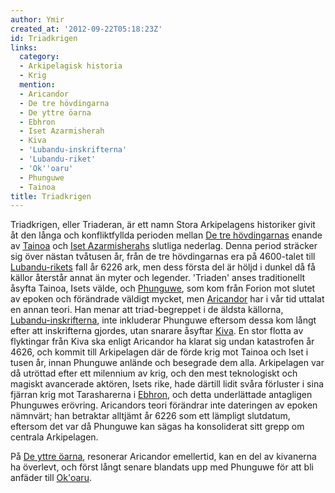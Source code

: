 ```yaml
---
author: Ymir
created_at: '2012-09-22T05:18:23Z'
id: Triadkrigen
links:
  category:
  - Arkipelagisk historia
  - Krig
  mention:
  - Aricandor
  - De tre hövdingarna
  - De yttre öarna
  - Ebhron
  - Iset Azarmisherah
  - Kiva
  - 'Lubandu-inskrifterna'
  - 'Lubandu-riket'
  - 'Ok''oaru'
  - Phunguwe
  - Tainoa
title: Triadkrigen
---
```


Triadkrigen, eller Triaderan, är ett namn Stora Arkipelagens historiker givit åt den långa och
konfliktfyllda perioden mellan [De tre hövdingarnas] enande av [Tainoa] och [Iset Azarmisherahs]
slutliga nederlag. Denna period sträcker sig över nästan tvåtusen år, från de tre hövdingarnas era
på 4600-talet till [Lubandu-rikets] fall år 6226 ark, men dess första del är höljd i dunkel då få
källor återstår annat än myter och legender. 'Triaden' anses traditionellt åsyfta Tainoa, Isets
välde, och [Phunguwe], som kom från Forion mot slutet av epoken och förändrade väldigt mycket, men
[Aricandor] har i vår tid uttalat en annan teori. Han menar att triad-begreppet i de äldsta
källorna, [Lubandu-inskrifterna], inte inkluderar Phunguwe eftersom dessa kom långt efter att
inskrifterna gjordes, utan snarare åsyftar [Kiva]. En stor flotta av flyktingar från Kiva ska enligt
Aricandor ha klarat sig undan katastrofen år 4626, och kommit till Arkipelagen där de förde krig mot
Tainoa och Iset i tusen år, innan Phunguwe anlände och besegrade dem alla. Arkipelagen var då
utröttad efter ett milennium av krig, och den mest teknologiskt och magiskt avancerade aktören,
Isets rike, hade därtill lidit svåra förluster i sina fjärran krig mot Tarasharerna i [Ebhron], och
detta underlättade antagligen Phunguwes erövring. Aricandors teori förändrar inte dateringen av
epoken nämnvärt; han betraktar alltjämt år 6226 som ett lämpligt slutdatum, eftersom det var då
Phunguwe kan sägas ha konsoliderat sitt grepp om centrala Arkipelagen.

På [De yttre öarna], resonerar Aricandor emellertid, kan en del av kivanerna ha överlevt, och först
långt senare blandats upp med Phunguwe för att bli anfäder till [Ok'oaru].

  [De tre hövdingarnas]: De_tre_hövdingarna
  [Tainoa]: Tainoa
  [Iset Azarmisherahs]: Iset_Azarmisherah
  [Lubandu-rikets]: Lubandu-riket
  [Phunguwe]: Phunguwe
  [Aricandor]: Aricandor
  [Lubandu-inskrifterna]: Lubandu-inskrifterna
  [Kiva]: Kiva
  [Ebhron]: Ebhron
  [De yttre öarna]: De_yttre_öarna
  [Ok'oaru]: Okoaru